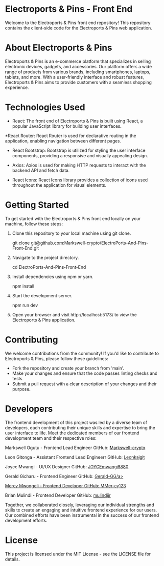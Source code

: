 # Electroports & Pins - Front End
Welcome to the Electroports & Pins front end repository! This repository contains the client-side code for the Electroports & Pins web application.

# About Electroports & Pins
Electroports & Pins is an e-commerce platform that specializes in selling electronic devices, gadgets, and accessories. Our platform offers a wide range of products from various brands, including smartphones, laptops, tablets, and more. With a user-friendly interface and robust features, Electroports & Pins aims to provide customers with a seamless shopping experience.

# Technologies Used
 * React: The front end of Electroports & Pins is built using React, a popular JavaScript library for building user interfaces.

 *React Router: React Router is used for declarative routing in the application, enabling navigation between different pages.

 * React Bootstrap: Bootstrap is utilized for styling the user interface components, providing a responsive and visually appealing design.

* Axios: Axios is used for making HTTP requests to interact with the backend API and fetch data.

* React Icons: React Icons library provides a collection of icons used throughout the application for visual elements.

# Getting Started
To get started with the Electroports & Pins front end locally on your machine, follow these steps:

1. Clone this repository to your local machine using git clone.

   git clone git@github.com:Markswell-crypto/ElectroPorts-And-Pins-Front-End.git

2. Navigate to the project directory.

   cd ElectroPorts-And-Pins-Front-End

3. Install dependencies using npm or yarn.

   npm install

4. Start the development server.

   npm run dev

5. Open your browser and visit http://localhost:5173/ to view the Electroports & Pins application.

# Contributing
We welcome contributions from the community! If you'd like to contribute to Electroports & Pins, please follow these guidelines:

* Fork the repository and create your branch from 'main'.
* Make your changes and ensure that the code passes linting checks and tests.
* Submit a pull request with a clear description of your changes and their purpose.

# Developers
The frontend development of this project was led by a diverse team of developers, each contributing their unique skills and expertise to bring the user interface to life. Meet the dedicated members of our frontend development team and their respective roles:

Markswell Ogutu - Frontend Lead Engineer
GitHub: <a href="https://github.com/Markswell-crypto">Markswell-crypto</a>

Leon Gitonga - Assistant Frontend Lead Engineerr
GitHub: <a href="https://github.com/Leonkaigit">Leonkaigit</a>

Joyce Mwangi - UI/UX Designer
GitHub: <a href="https://github.com/JOYCEmwangi8880">JOYCEmwangi8880</a>

Gerald Gicharu - Frontend Engineer
GitHub: <a href="https://github.com/Gerald-GG">Gerald-GG/a>

Mercy Mwongeli - Frontend Developer
GitHub: <a href="https://github.com/MMer-cy123">MMer-cy123</a>

Brian Mulindi - Frontend Developer
GitHub: <a href="https://github.com/mulindijr">mulindijr</a>

Together, we collaborated closely, leveraging our individual strengths and skills to create an engaging and intuitive frontend experience for our users. Our combined efforts have been instrumental in the success of our frontend development efforts.

# License
This project is licensed under the MIT License - see the LICENSE file for details.